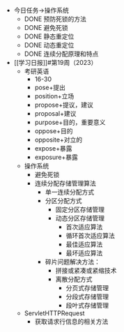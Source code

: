 - 今日任务->操作系统
	- DONE 预防死锁的方法
	- DONE 避免死锁
	- DONE 静态重定位
	- DONE 动态重定位
	- DONE 连续分配原理和特点
- [[学习日报]]#第19周（2023）
	- 考研英语
		- 16-30
		- pose+提出
		- position+立场
		- propose+提议，建议
		- proposal+建议
		- purpose+目的，重要意义
		- oppose+目的
		- opposite+对立的
		- expose+暴露
		- exposure+暴露
	- 操作系统
		- 避免死锁
		- 连续分配存储管理算法
			- 单一连续分配方式
			- 分区分配方式
				- 固定分区存储管理
				- 动态分区存储管理
					- 首次适应算法
					- 循环首次适应算法
					- 最佳适应算法
					- 最坏适应算法
			- 碎片问题解决方法：
				- 拼接或紧凑或紧缩技术
				- 离散分配方式
					- 分页式存储管理
					- 分段式存储管理
					- 段叶式存储管理
	- ServletHTTPRequest
		- 获取请求行信息的相关方法